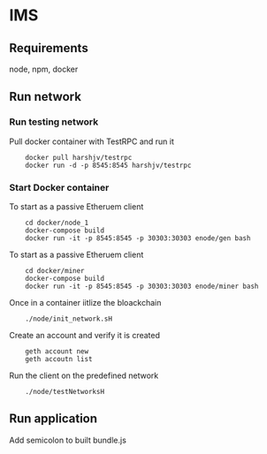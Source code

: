 # IMS
## Requirements ##
node, npm, docker
## Run network ##
### Run testing network ###
Pull docker container with TestRPC and run it
```
    docker pull harshjv/testrpc
    docker run -d -p 8545:8545 harshjv/testrpc
```
### Start Docker container ###
To start as a passive Etheruem client
```
    cd docker/node_1
    docker-compose build
    docker run -it -p 8545:8545 -p 30303:30303 enode/gen bash
```
To start as a passive Etheruem client
```
    cd docker/miner
    docker-compose build
    docker run -it -p 8545:8545 -p 30303:30303 enode/miner bash
```
Once in a container iitlize the bloackchain
```
    ./node/init_network.sH
```
Create an account and verify it is created
```
    geth account new
    geth accoutn list
```
Run the client on the predefined network
```
    ./node/testNetworksH
```
## Run application  ##
Add semicolon to built bundle.js

